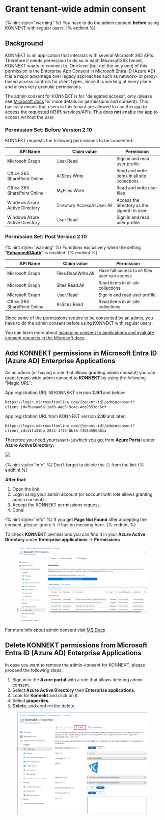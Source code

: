 # Grant tenant-wide admin consent

{% hint style="warning" %}
You have to do the admin consent **before** using KONNEKT with regular users.
{% endhint %}

## Background

KONNEKT is an application that interacts with several Microsoft 365 APIs. Therefore it needs permission to do so in each Microsoft365 tenant, KONNEKT wants to connect to. One level (but not the only one) of this permission is the Enterprise App Consent in Microsoft Entra ID (Azure AD). It is a major advantage over legacy approaches such as network- or proxy-based access controls for client types, since it is working at every place and allows very granular permissions.

The admin consent for KONNEKT is for "delegated access", only (please see [Microsoft docs](https://learn.microsoft.com/en-us/azure/active-directory/develop/permissions-consent-overview#access-scenarios) for more details on permissions and consent). This basically means that users in this tenant are allowed to use this app to access the requested M365 services/APIs. This does **not** enable the app to access without the user.

### Permission Set: Before Version 2.10

KONNEKT requests the following permissions to be consented:

<table><thead><tr><th width="146.5">API Name</th><th>Claim value</th><th>Permission</th></tr></thead><tbody><tr><td>Microsoft Graph</td><td>User.Read</td><td>Sign in and read user profile</td></tr><tr><td>Office 365 SharePoint Online</td><td>AllSites.Write</td><td>Read and write items in all site collections</td></tr><tr><td>Office 365 SharePoint Online</td><td>MyFiles.Write</td><td>Read and write user files</td></tr><tr><td>Windows Azure Active Directory</td><td>Directory.AccessAsUser.All</td><td>Access the directory as the signed-in user</td></tr><tr><td>Windows Azure Active Directory</td><td>User.Read</td><td>Sign in and read user profile</td></tr></tbody></table>

### Permission Set: Post Version 2.10

{% hint style="warning" %}
Functions exclusively when the setting "[**EnhancedOAuth**](../../configuration/system-settings/enhanced-authentication.md)" is enabled!
{% endhint %}

<table><thead><tr><th width="146.5">API Name</th><th>Claim value</th><th>Permission</th></tr></thead><tbody><tr><td>Microsoft Graph</td><td>Files.ReadWrite.All</td><td>Have full access to all files user can access</td></tr><tr><td>Microsoft Graph</td><td>Sites.Read.All</td><td>Read items in all site collections</td></tr><tr><td>Microsoft Graph</td><td>User.Read</td><td>Sign in and read user profile</td></tr><tr><td>Office 365 SharePoint Online</td><td>AllSites.Read</td><td>Read items in all site collections</td></tr></tbody></table>

[Since some of the permissions require to be consented by an admin](https://learn.microsoft.com/en-us/graph/permissions-reference), you have to do the admin consent before using KONNEKT with regular users.

You can learn more about [managing consent to applications and evaluate consent requests in the Microsoft docs](https://learn.microsoft.com/en-us/azure/active-directory/manage-apps/manage-consent-requests).

## Add KONNEKT permissions in Microsoft Entra ID (Azure AD) Enterprise Applications

As an admin (or having a role that allows granting admin consent) you can grant tenant-wide admin consent to **KONNEKT** by using the following "Magic URL":

App registration URL till KONNEKT version **2.9.1** and below:

```
https://login.microsoftonline.com/{tenant-id}/adminconsent?client_id=fbaaaa6a-1ad0-4ac5-9c4c-4ce9353dc6cf
```

App registration URL from KONNEKT version **2.10** and later:

```
https://login.microsoftonline.com/{tenant-id}/adminconsent?client_id=11fa31bb-2024-4f49-8b38-f458d596a81a
```



Therefore you need your`tenant-id`which you get from **Azure Portal** under **Azure Active Directory:**

![](<../../../.gitbook/assets/2021-08-09 11_36_25-Contoso - Microsoft Azure - TestTenant - Microsoft​ Edge.png>)

{% hint style="info" %}
Don't forget to delete the `{}` from the link
{% endhint %}

**After that:**

1. Open the link.
2. Login using your admin account (or account with role allows granting admin consent).
3. Accept the KONNEKT permissions request.
4. Done!

{% hint style="info" %}
If you get **Page Not Found** after accepting the consent, please ignore it. It has no meaning here.
{% endhint %}

To check **KONNEKT** permissions you can find it in your **Azure Active Directory** under **Enterprise applications** -> **Permissions**

<figure><img src="../../../.gitbook/assets/image (59).png" alt=""><figcaption></figcaption></figure>

For more Info about admin consent visit [MS.Docs](https://docs.microsoft.com/en-us/azure/active-directory/manage-apps/grant-admin-consent)

## Delete KONNEKT permissions from Microsoft Entra ID (Azure AD) Enterprise Applications

In case you want to remove the admin-consent for KONNEKT, please proceed the following steps:

1. Sign in to the **Azure portal** with a role that allows deleting admin consent.
2. Select **Azure Active Directory** then **Enterprise applications.**
3. Look for **Konnekt** and click on it.
4. Select **properties.**
5. **Delete**, and confirm the delete.

<figure><img src="../../../.gitbook/assets/image (58).png" alt=""><figcaption></figcaption></figure>
